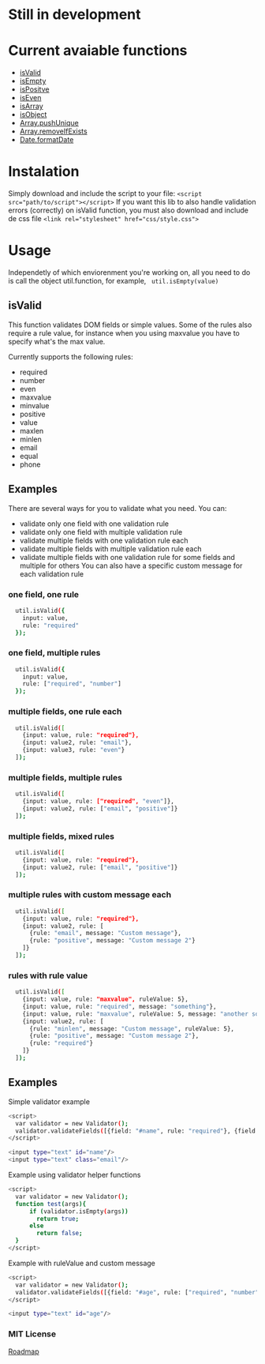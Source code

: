 # Still in development

# Current avaiable functions
  - [isValid](#isvalid)
  - [isEmpty](#isEmpty)
  - [isPositve](#ispositive)
  - [isEven](#iseven)
  - [isArray](#isarray)
  - [isObject](#isobject)
  - [Array.pushUnique](#pushunique)
  - [Array.removeIfExists](#removeifexists)
  - [Date.formatDate](#formatdate)

# Instalation
Simply download and include the script to your file: ``<script src="path/to/script"></script>``
If you want this lib to also handle validation errors (correctly) on isValid function, you must also download and include de css file ``<link rel="stylesheet" href="css/style.css">``

# Usage
Independetly of which enviorenment you're working on, all you need to do is call the object util.function, for example, `` util.isEmpty(value)`` 

## isValid
This function validates DOM fields or simple values. Some of the rules also require a rule value, for instance when you using maxvalue you have to specify what's the max value.

Currently supports the following rules:
  - required
  - number
  - even
  - maxvalue
  - minvalue
  - positive
  - value
  - maxlen
  - minlen
  - email
  - equal
  - phone

## Examples
There are several ways for you to validate what you need. You can:
   - validate only one field with one validation rule
   - validate only one field with multiple validation rule
   - validate multiple fields with one validation rule each
   - validate multiple fields with multiple validation rule each
   - validate multiple fields with one validation rule for some fields and multiple for others
You can also have a specific custom message for each validation rule

### one field, one rule
```sh
  util.isValid({
    input: value,
    rule: "required"
  });
```

### one field, multiple rules
```sh
  util.isValid({
    input: value, 
    rule: ["required", "number"]
  });
```

### multiple fields, one rule each
```sh
  util.isValid([
    {input: value, rule: "required"},
    {input: value2, rule: "email"},
    {input: value3, rule: "even"}
  ]);
```

### multiple fields, multiple rules
```sh
  util.isValid([
    {input: value, rule: ["required", "even"]},
    {input: value2, rule: ["email", "positive"]}
  ]);
```

### multiple fields, mixed rules
```sh
  util.isValid([
    {input: value, rule: "required"},
    {input: value2, rule: ["email", "positive"]}
  ]);
```

### multiple rules with custom message each
```sh
  util.isValid([
    {input: value, rule: "required"},
    {input: value2, rule: [
      {rule: "email", message: "Custom message"},
      {rule: "positive", message: "Custom message 2"} 
    ]}
  ]);
```

### rules with rule value
```sh
  util.isValid([
    {input: value, rule: "maxvalue", ruleValue: 5},
    {input: value, rule: "required", message: "something"},
    {input: value, rule: "maxvalue", ruleValue: 5, message: "another something"},
    {input: value2, rule: [
      {rule: "minlen", message: "Custom message", ruleValue: 5},
      {rule: "positive", message: "Custom message 2"},
      {rule: "required"}
    ]}
  ]);
```

## Examples

Simple validator example
```sh
<script>
  var validator = new Validator();
  validator.validateFields([{field: "#name", rule: "required"}, {field: "#email", rule: ["required", "email"]}]);
</script>

<input type="text" id="name"/>
<input type="text" class="email"/>
```

Example using validator helper functions

```sh
<script>
  var validator = new Validator();
  function test(args){
      if (validator.isEmpty(args)) 
        return true;
      else
        return false;
  }
</script>
```

Example with ruleValue and custom message

```sh
<script>
  var validator = new Validator();
  validator.validateFields([{field: "#age", rule: ["required", "number", "positive", {rule: "maxvalue", value: "120", message: "Come on, you're not that old!"}]}]);
</script>

<input type="text" id="age"/>
```

### MIT License

[Roadmap](https://github.com/Ribeiro-Tiago/utilities/projects/1)
